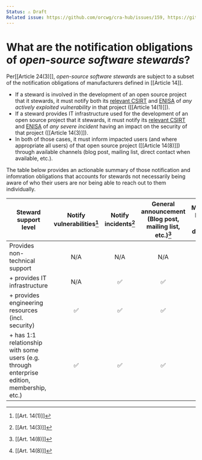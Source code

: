 ```yaml
---
Status: ⚠️ Draft
Related issue: https://github.com/orcwg/cra-hub/issues/159, https://github.com/orcwg/cra-hub/issues/185
---
```


# What are the notification obligations of _open-source software stewards_?

Per[[Article 24(3)]], _open-source software stewards_ are subject to a subset of the notification obligations of manufacturers defined in [[Article 14]].

* If a steward is involved in the development of an open source project that it stewards, it must notify both its [relevant CSIRT][] and [ENISA][] of _any actively exploited vulnerability_ in that project ([[Article 14(1)]]).
* If a steward provides IT infrastructure used for the development of an open source project that it stewards, it must notify its [relevant CSIRT][] and [ENISA][] of _any severe incident_ having an impact on the security of that project ([[Article 14(3)]]).
* In both of those cases, it must inform impacted users (and where appropriate all users) of that open source project ([[Article 14(8)]]) through available channels (blog post, mailing list, direct contact when available, etc.).

The table below provides an actionable summary of those notification and infomration obligations that accounts for stewards not necessarily being aware of who their users are nor being able to reach out to them individually.

| Steward support level | Notify vulnerabilities[^1] | Notify incidents[^2] | General announcement (Blog post, mailing list, etc.)[^3] | Message known users directly[^3] |
| - |:-:|:-:|:-:|:-: |
| Provides non-technical support | N/A | N/A | N/A | N/A |
| + provides IT infrastructure | N/A | ✅ | ✅ | N/A |
| + provides engineering resources (incl. security) | ✅ | ✅ | ✅ | N/A |
| + has 1:1 relationship with some users (e.g. through enterprise edition, membership, etc.) | ✅ | ✅ | ✅ | ✅|

[^1]: [[Art. 14(1)]]
[^2]: [[Art. 14(3)]]
[^3]: [[Art. 14(8)]]

[relevant CSIRT]: ../vulnerability-handling/csirt.md
[ENISA]: ../vulnerability-handling/enisa.md
